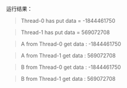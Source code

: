 运行结果：
>Thread-0 has put data = -1844461750 

>Thread-1 has put data = 569072708

>A from Thread-0 get data : -1844461750

>A from Thread-1 get data : 569072708

>B from Thread-0 get data : -1844461750

>B from Thread-1 get data : 569072708
